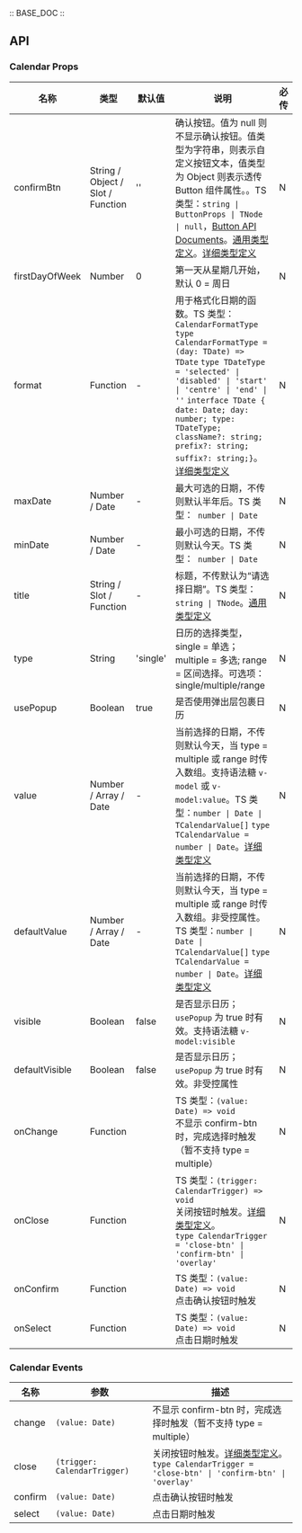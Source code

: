 :: BASE_DOC ::

## API
### Calendar Props

名称 | 类型 | 默认值 | 说明 | 必传
-- | -- | -- | -- | --
confirmBtn | String / Object / Slot / Function | '' | 确认按钮。值为 null 则不显示确认按钮。值类型为字符串，则表示自定义按钮文本，值类型为 Object 则表示透传 Button 组件属性。。TS 类型：`string \| ButtonProps \| TNode \| null`，[Button API Documents](./button?tab=api)。[通用类型定义](https://github.com/Tencent/tdesign-mobile-vue/blob/develop/src/common.ts)。[详细类型定义](https://github.com/Tencent/tdesign-mobile-vue/tree/develop/src/calendar/type.ts) | N
firstDayOfWeek | Number | 0 | 第一天从星期几开始，默认 0 = 周日 | N
format | Function | - | 用于格式化日期的函数。TS 类型：`CalendarFormatType ` `type CalendarFormatType = (day: TDate) => TDate` `type TDateType = 'selected' \| 'disabled' \| 'start' \| 'centre' \| 'end' \| ''` `interface TDate { date: Date; day: number; type: TDateType; className?: string; prefix?: string; suffix?: string;}`。[详细类型定义](https://github.com/Tencent/tdesign-mobile-vue/tree/develop/src/calendar/type.ts) | N
maxDate | Number / Date | - | 最大可选的日期，不传则默认半年后。TS 类型：` number \| Date` | N
minDate | Number / Date | - | 最小可选的日期，不传则默认今天。TS 类型：` number \| Date` | N
title | String / Slot / Function | - | 标题，不传默认为“请选择日期”。TS 类型：`string \| TNode`。[通用类型定义](https://github.com/Tencent/tdesign-mobile-vue/blob/develop/src/common.ts) | N
type | String | 'single' | 日历的选择类型，single = 单选；multiple = 多选; range = 区间选择。可选项：single/multiple/range | N
usePopup | Boolean | true | 是否使用弹出层包裹日历 | N
value | Number / Array / Date | - | 当前选择的日期，不传则默认今天，当 type = multiple 或 range 时传入数组。支持语法糖 `v-model` 或 `v-model:value`。TS 类型：`number \| Date \| TCalendarValue[]` `type TCalendarValue = number \| Date`。[详细类型定义](https://github.com/Tencent/tdesign-mobile-vue/tree/develop/src/calendar/type.ts) | N
defaultValue | Number / Array / Date | - | 当前选择的日期，不传则默认今天，当 type = multiple 或 range 时传入数组。非受控属性。TS 类型：`number \| Date \| TCalendarValue[]` `type TCalendarValue = number \| Date`。[详细类型定义](https://github.com/Tencent/tdesign-mobile-vue/tree/develop/src/calendar/type.ts) | N
visible | Boolean | false | 是否显示日历；`usePopup` 为 true 时有效。支持语法糖 `v-model:visible` | N
defaultVisible | Boolean | false | 是否显示日历；`usePopup` 为 true 时有效。非受控属性 | N
onChange | Function |  | TS 类型：`(value: Date) => void`<br/>不显示 confirm-btn 时，完成选择时触发（暂不支持 type = multiple） | N
onClose | Function |  | TS 类型：`(trigger: CalendarTrigger) => void`<br/>关闭按钮时触发。[详细类型定义](https://github.com/Tencent/tdesign-mobile-vue/tree/develop/src/calendar/type.ts)。<br/>`type CalendarTrigger = 'close-btn' \| 'confirm-btn' \| 'overlay'`<br/> | N
onConfirm | Function |  | TS 类型：`(value: Date) => void`<br/>点击确认按钮时触发 | N
onSelect | Function |  | TS 类型：`(value: Date) => void`<br/>点击日期时触发 | N

### Calendar Events

名称 | 参数 | 描述
-- | -- | --
change | `(value: Date)` | 不显示 confirm-btn 时，完成选择时触发（暂不支持 type = multiple）
close | `(trigger: CalendarTrigger)` | 关闭按钮时触发。[详细类型定义](https://github.com/Tencent/tdesign-mobile-vue/tree/develop/src/calendar/type.ts)。<br/>`type CalendarTrigger = 'close-btn' \| 'confirm-btn' \| 'overlay'`<br/>
confirm | `(value: Date)` | 点击确认按钮时触发
select | `(value: Date)` | 点击日期时触发
